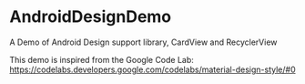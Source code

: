 # AndroidDesignDemo
A Demo of Android Design support library, CardView and RecyclerView

This demo is inspired from the Google Code Lab: https://codelabs.developers.google.com/codelabs/material-design-style/#0
